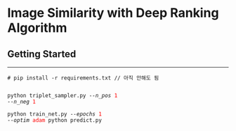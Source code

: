 Image Similarity with Deep Ranking Algorithm 
============================================ 


Getting Started 
--------------- 
<hr>
<pre>
<code># pip install -r requirements.txt // 아직 안해도 됨

python triplet_sampler.py <i>--n_pos</i> <font color="red">1</font> <i>--n_neg</i> <font color="red">1</font>   
python train_net.py <i>--epochs</i> <font color="red">1</font> <i>--optim</i> <font color="red">adam</font> 
python predict.py  
</pre>
</code>   

